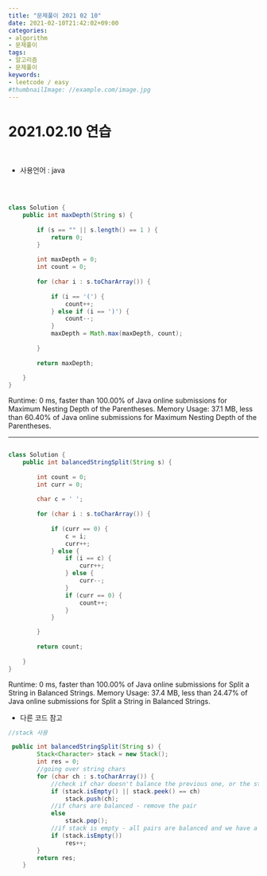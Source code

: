 ```yaml
---
title: "문제풀이 2021 02 10"
date: 2021-02-10T21:42:02+09:00
categories:
- algorithm
- 문제풀이
tags:
- 알고리즘
- 문제풀이
keywords:
- leetcode / easy
#thumbnailImage: //example.com/image.jpg
---
```


<!--more-->
# 2021.02.10 연습

&nbsp;

- 사용언어 : java

&nbsp;


```java

class Solution {
    public int maxDepth(String s) {
        
        if (s == "" || s.length() == 1 ) {
            return 0;
        }
        
        int maxDepth = 0;
        int count = 0;
        
        for (char i : s.toCharArray()) {
            
            if (i == '(') {
                count++;
            } else if (i == ')') {
                count--;
            } 
            maxDepth = Math.max(maxDepth, count);
            
        }
        
        return maxDepth; 
        
    }
}

```


Runtime: 0 ms, faster than 100.00% of Java online submissions for Maximum Nesting Depth of the Parentheses.
Memory Usage: 37.1 MB, less than 60.40% of Java online submissions for Maximum Nesting Depth of the Parentheses.



-----

```java

class Solution {
    public int balancedStringSplit(String s) {
        
        int count = 0;
        int curr = 0;
        
        char c = ' ';
        
        for (char i : s.toCharArray()) {
            
            if (curr == 0) {
                c = i;
                curr++;
            } else {
                if (i == c) {
                    curr++;   
                } else {
                    curr--;
                }
                if (curr == 0) {
                    count++;
                }
            }

        }
        
        return count;
        
    }
}

```

Runtime: 0 ms, faster than 100.00% of Java online submissions for Split a String in Balanced Strings.
Memory Usage: 37.4 MB, less than 24.47% of Java online submissions for Split a String in Balanced Strings.

- 다른 코드 참고

```java
//stack 사용

 public int balancedStringSplit(String s) {
        Stack<Character> stack = new Stack();
        int res = 0;
        //going over string chars
        for (char ch : s.toCharArray()) {
            //check if char doesn't balance the previous one, or the stack is empty
            if (stack.isEmpty() || stack.peek() == ch)
                stack.push(ch);
            //if chars are balanced - remove the pair
            else
                stack.pop();
            //if stack is empty - all pairs are balanced and we have a balanced substring
            if (stack.isEmpty()) 
                res++;
        }
        return res;
    }

```